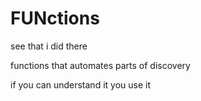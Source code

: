 # FUNctions
see that i did there 

functions that automates parts of discovery

if you can understand it you use it 
